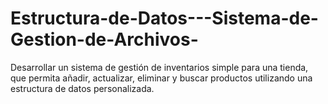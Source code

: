 # Estructura-de-Datos---Sistema-de-Gestion-de-Archivos-
Desarrollar un sistema de gestión de inventarios simple para una tienda, que permita añadir, actualizar, eliminar y buscar productos utilizando una estructura de datos personalizada.
